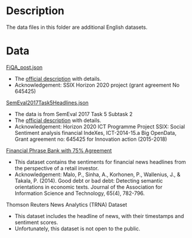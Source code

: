 # Description
The data files in this folder are additional English datasets.

# Data
[FiQA_post.json](./FiQA_post.json)
- The [official description](https://sites.google.com/view/fiqa/home) with details.
- Acknowledgement: SSIX Horizon 2020 project (grant agreement No 645425)

[SemEval2017Task5Headlines.json](./SemEval2017Task5Headlines.json)
- The data is from SemEval 2017 Task 5 Subtask 2
- The [official description](https://alt.qcri.org/semeval2017/task5/) with details.
- Acknowledgement: Horizon 2020 ICT Programme Project SSIX: Social Sentiment analysis financial IndeXes, ICT-2014-15.a Big OpenData, Grant agreement no: 645425 for Innovation action (2015-2018)

[Financial Phrase Bank with 75% Agreement](./Sentences_75Agree.txt)
- This dataset contains the sentiments for financial news headlines from the perspective of a retail investor.
- Acknowledgement: Malo, P., Sinha, A., Korhonen, P., Wallenius, J., & Takala, P. (2014). Good debt or bad debt: Detecting semantic orientations in economic texts. Journal of the Association for Information Science and Technology, 65(4), 782-796.

Thomson Reuters News Analytics (TRNA) Dataset
- This dataset includes the headline of news, with their timestamps and sentiment scores.
- Unfortunately, this dataset is not open to the public.
